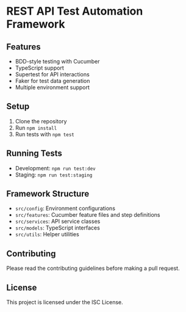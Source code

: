 # REST API Test Automation Framework

## Features
- BDD-style testing with Cucumber
- TypeScript support
- Supertest for API interactions
- Faker for test data generation
- Multiple environment support

## Setup
1. Clone the repository
2. Run `npm install`
3. Run tests with `npm test`

## Running Tests
- Development: `npm run test:dev`
- Staging: `npm run test:staging`

## Framework Structure
- `src/config`: Environment configurations
- `src/features`: Cucumber feature files and step definitions
- `src/services`: API service classes
- `src/models`: TypeScript interfaces
- `src/utils`: Helper utilities

## Contributing
Please read the contributing guidelines before making a pull request.

## License
This project is licensed under the ISC License.
